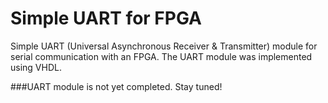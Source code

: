 # Simple UART for FPGA

Simple UART (Universal Asynchronous Receiver & Transmitter) module for serial communication with an FPGA. The UART module was implemented using VHDL.

###UART module is not yet completed. Stay tuned!
